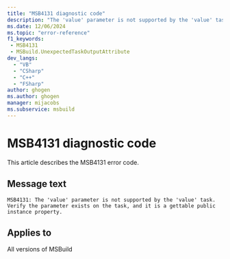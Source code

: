 ```yaml
---
title: "MSB4131 diagnostic code"
description: "The 'value' parameter is not supported by the 'value' task. Verify the parameter exists on the task, and it is a gettable public instance property."
ms.date: 12/06/2024
ms.topic: "error-reference"
f1_keywords:
 - MSB4131
 - MSBuild.UnexpectedTaskOutputAttribute
dev_langs:
  - "VB"
  - "CSharp"
  - "C++"
  - "FSharp"
author: ghogen
ms.author: ghogen
manager: mijacobs
ms.subservice: msbuild
---
```


# MSB4131 diagnostic code

<!-- :::ErrorDefinitionDescription::: -->
<!-- :::editable-content name="introDescription"::: -->
This article describes the MSB4131 error code.
<!-- :::editable-content-end::: -->

## Message text

```output
MSB4131: The 'value' parameter is not supported by the 'value' task. Verify the parameter exists on the task, and it is a gettable public instance property.
```

<!-- :::editable-content name="postOutputDescription"::: -->
<!--
{StrBegin="MSB4131: "}
-->
<!-- :::editable-content-end::: -->
<!-- :::ErrorDefinitionDescription-end::: -->

## Applies to

All versions of MSBuild
